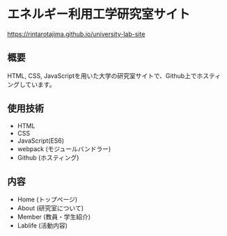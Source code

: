 # エネルギー利用工学研究室サイト
https://rintarotajima.github.io/university-lab-site

## 概要
HTML, CSS, JavaScriptを用いた大学の研究室サイトで、Github上でホスティングしています。

## 使用技術
- HTML
- CSS
- JavaScript(ES6)
- webpack (モジュールバンドラー)
- Github (ホスティング)

## 内容
- Home (トップページ)
- About (研究室について)
- Member (教員・学生紹介)
- Lablife (活動内容)




